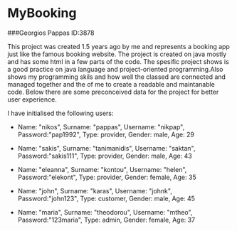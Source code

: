 # MyBooking
###Georgios Pappas ID:3878


This project was created 1.5 years ago by me and represents a booking app just like the famous booking website.
The project is created on java mostly and has some html in a few parts of the code.
The spesific project shows is a good practice on java language and project-oriented programming.Also shows my programming skils and how well the classed are connected  and managed together and the of me to create a readable and maintanable code. Below there are some preconceived data for the project for better user experience.


I have initialised the following users:
- Name: "nikos", Surname: "pappas", Username: "nikpap", Password:"pap1992", Type: provider, Gender: male, Age: 29


- Name: "sakis", Surname: "tanimanidis", Username: "saktan", Password:"sakis111", Type: provider, Gender: male, Age: 43


- Name: "eleanna", Surname: "kontou", Username: "helen", Password:"elekont", Type: provider, Gender: female, Age: 35


- Name: "john", Surname: "karas", Username: "johnk", Password:"john123", Type: customer, Gender: male, Age: 45


- Name: "maria", Surname: "theodorou", Username: "mtheo", Password:"123maria", Type: admin, Gender: female, Age: 37
